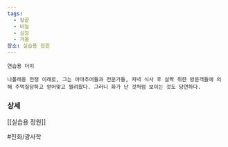 ```yaml
---
tags:
  - 칼끝
  - 비늘
  - 심장
  - 겨울
장소: 실습용 정원
---
```



```
연습용 더미

나폴레옹 전쟁 이래로, 그는 아마추어들과 전문가들, 저녁 식사 후 살짝 취한 방문객들에 의해 주먹질당하고 얻어맞고 찔려왔다. 그러니 화가 난 것처럼 보이는 것도 당연하다.
```





### 상세

[[실습용 정원]]

#진화/광사학
